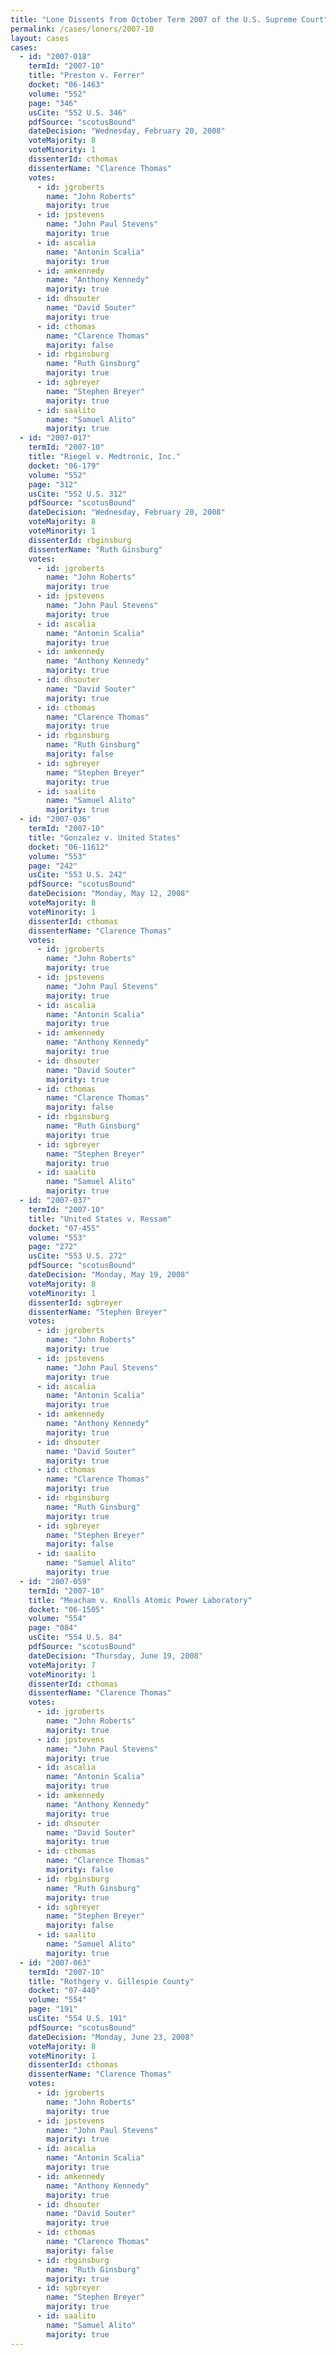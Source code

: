 ```yaml
---
title: "Lone Dissents from October Term 2007 of the U.S. Supreme Court"
permalink: /cases/loners/2007-10
layout: cases
cases:
  - id: "2007-018"
    termId: "2007-10"
    title: "Preston v. Ferrer"
    docket: "06-1463"
    volume: "552"
    page: "346"
    usCite: "552 U.S. 346"
    pdfSource: "scotusBound"
    dateDecision: "Wednesday, February 20, 2008"
    voteMajority: 8
    voteMinority: 1
    dissenterId: cthomas
    dissenterName: "Clarence Thomas"
    votes:
      - id: jgroberts
        name: "John Roberts"
        majority: true
      - id: jpstevens
        name: "John Paul Stevens"
        majority: true
      - id: ascalia
        name: "Antonin Scalia"
        majority: true
      - id: amkennedy
        name: "Anthony Kennedy"
        majority: true
      - id: dhsouter
        name: "David Souter"
        majority: true
      - id: cthomas
        name: "Clarence Thomas"
        majority: false
      - id: rbginsburg
        name: "Ruth Ginsburg"
        majority: true
      - id: sgbreyer
        name: "Stephen Breyer"
        majority: true
      - id: saalito
        name: "Samuel Alito"
        majority: true
  - id: "2007-017"
    termId: "2007-10"
    title: "Riegel v. Medtronic, Inc."
    docket: "06-179"
    volume: "552"
    page: "312"
    usCite: "552 U.S. 312"
    pdfSource: "scotusBound"
    dateDecision: "Wednesday, February 20, 2008"
    voteMajority: 8
    voteMinority: 1
    dissenterId: rbginsburg
    dissenterName: "Ruth Ginsburg"
    votes:
      - id: jgroberts
        name: "John Roberts"
        majority: true
      - id: jpstevens
        name: "John Paul Stevens"
        majority: true
      - id: ascalia
        name: "Antonin Scalia"
        majority: true
      - id: amkennedy
        name: "Anthony Kennedy"
        majority: true
      - id: dhsouter
        name: "David Souter"
        majority: true
      - id: cthomas
        name: "Clarence Thomas"
        majority: true
      - id: rbginsburg
        name: "Ruth Ginsburg"
        majority: false
      - id: sgbreyer
        name: "Stephen Breyer"
        majority: true
      - id: saalito
        name: "Samuel Alito"
        majority: true
  - id: "2007-036"
    termId: "2007-10"
    title: "Gonzalez v. United States"
    docket: "06-11612"
    volume: "553"
    page: "242"
    usCite: "553 U.S. 242"
    pdfSource: "scotusBound"
    dateDecision: "Monday, May 12, 2008"
    voteMajority: 8
    voteMinority: 1
    dissenterId: cthomas
    dissenterName: "Clarence Thomas"
    votes:
      - id: jgroberts
        name: "John Roberts"
        majority: true
      - id: jpstevens
        name: "John Paul Stevens"
        majority: true
      - id: ascalia
        name: "Antonin Scalia"
        majority: true
      - id: amkennedy
        name: "Anthony Kennedy"
        majority: true
      - id: dhsouter
        name: "David Souter"
        majority: true
      - id: cthomas
        name: "Clarence Thomas"
        majority: false
      - id: rbginsburg
        name: "Ruth Ginsburg"
        majority: true
      - id: sgbreyer
        name: "Stephen Breyer"
        majority: true
      - id: saalito
        name: "Samuel Alito"
        majority: true
  - id: "2007-037"
    termId: "2007-10"
    title: "United States v. Ressam"
    docket: "07-455"
    volume: "553"
    page: "272"
    usCite: "553 U.S. 272"
    pdfSource: "scotusBound"
    dateDecision: "Monday, May 19, 2008"
    voteMajority: 8
    voteMinority: 1
    dissenterId: sgbreyer
    dissenterName: "Stephen Breyer"
    votes:
      - id: jgroberts
        name: "John Roberts"
        majority: true
      - id: jpstevens
        name: "John Paul Stevens"
        majority: true
      - id: ascalia
        name: "Antonin Scalia"
        majority: true
      - id: amkennedy
        name: "Anthony Kennedy"
        majority: true
      - id: dhsouter
        name: "David Souter"
        majority: true
      - id: cthomas
        name: "Clarence Thomas"
        majority: true
      - id: rbginsburg
        name: "Ruth Ginsburg"
        majority: true
      - id: sgbreyer
        name: "Stephen Breyer"
        majority: false
      - id: saalito
        name: "Samuel Alito"
        majority: true
  - id: "2007-059"
    termId: "2007-10"
    title: "Meacham v. Knolls Atomic Power Laboratory"
    docket: "06-1505"
    volume: "554"
    page: "084"
    usCite: "554 U.S. 84"
    pdfSource: "scotusBound"
    dateDecision: "Thursday, June 19, 2008"
    voteMajority: 7
    voteMinority: 1
    dissenterId: cthomas
    dissenterName: "Clarence Thomas"
    votes:
      - id: jgroberts
        name: "John Roberts"
        majority: true
      - id: jpstevens
        name: "John Paul Stevens"
        majority: true
      - id: ascalia
        name: "Antonin Scalia"
        majority: true
      - id: amkennedy
        name: "Anthony Kennedy"
        majority: true
      - id: dhsouter
        name: "David Souter"
        majority: true
      - id: cthomas
        name: "Clarence Thomas"
        majority: false
      - id: rbginsburg
        name: "Ruth Ginsburg"
        majority: true
      - id: sgbreyer
        name: "Stephen Breyer"
        majority: false
      - id: saalito
        name: "Samuel Alito"
        majority: true
  - id: "2007-063"
    termId: "2007-10"
    title: "Rothgery v. Gillespie County"
    docket: "07-440"
    volume: "554"
    page: "191"
    usCite: "554 U.S. 191"
    pdfSource: "scotusBound"
    dateDecision: "Monday, June 23, 2008"
    voteMajority: 8
    voteMinority: 1
    dissenterId: cthomas
    dissenterName: "Clarence Thomas"
    votes:
      - id: jgroberts
        name: "John Roberts"
        majority: true
      - id: jpstevens
        name: "John Paul Stevens"
        majority: true
      - id: ascalia
        name: "Antonin Scalia"
        majority: true
      - id: amkennedy
        name: "Anthony Kennedy"
        majority: true
      - id: dhsouter
        name: "David Souter"
        majority: true
      - id: cthomas
        name: "Clarence Thomas"
        majority: false
      - id: rbginsburg
        name: "Ruth Ginsburg"
        majority: true
      - id: sgbreyer
        name: "Stephen Breyer"
        majority: true
      - id: saalito
        name: "Samuel Alito"
        majority: true
---
```

